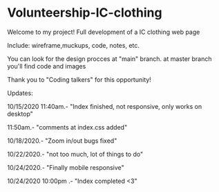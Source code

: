 # Volunteership-IC-clothing

Welcome to my project!
Full development of a IC clothing web page

Include: wireframe,muckups, code, notes, etc.

You can look for the design procces at "main" branch.
at master branch you'll find code and images

Thank you to "Coding talkers" for this opportunity!

Updates:

10/15/2020 11:40am.- "Index finished, not responsive, only works on desktop"

11:50am.- "comments at index.css added"

10/18/2020.- "Zoom in/out bugs fixed"

10/22/2020.- "not too much, lot of things to do"

10/24/2020.- "Finally mobile responsive"

10/24/2020 10:00pm .- "Index completed <3"